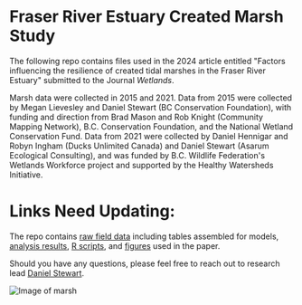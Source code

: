 # Fraser River Estuary Created Marsh Study

The following repo contains files used in the 2024 article entitled "Factors influencing the resilience of created tidal marshes in the 
Fraser River Estuary" submitted to the Journal <i>Wetlands</i>.

Marsh data were collected in 2015 and 2021. Data from 2015 were collected by Megan Lievesley and Daniel Stewart (BC Conservation Foundation), with funding and direction from Brad Mason and Rob Knight (Community Mapping Network), B.C. Conservation Foundation, and the National Wetland Conservation Fund. Data from 2021 were collected by Daniel Hennigar and Robyn Ingham (Ducks Unlimited Canada) and Daniel Stewart (Asarum Ecological Consulting), and was funded by B.C. Wildlife Federation's Wetlands Workforce project and supported by the Healthy Watersheds Initiative.

# Links Need Updating:
The repo contains [raw field data](https://github.com/dstewart86/FRE_CreatedTidalMarshes_2022/tree/main/Field%20Data) including tables assembled for models, [analysis results](https://github.com/dstewart86/FRE_CreatedTidalMarshes_2022/tree/main/Results), [R scripts](https://github.com/dstewart86/FRE_CreatedTidalMarshes_2022/tree/main/R%20Scripts), and [figures](https://github.com/dstewart86/FRE_CreatedTidalMarshes_2022/tree/main/Paper%20Figures) used in the paper.

Should you have any questions, please feel free to reach out to research lead [Daniel Stewart](mailto:daniel.stewart@asarum.org).

![Image of marsh](https://github.com/dstewart86/FRE_CreatedTidalMarshes_2022/blob/main/IMG_4764.jpg)

